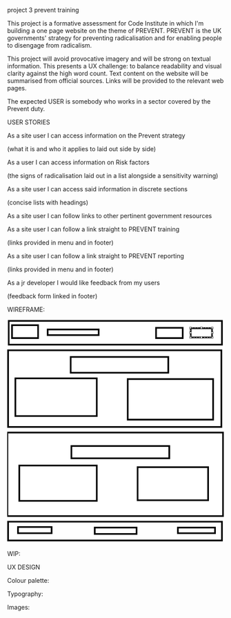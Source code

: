 project 3 prevent training

This project is a formative assessment for Code Institute in which I'm building a one page website on the theme of PREVENT.
PREVENT is the UK governments' strategy for preventing radicalisation and for enabling people to disengage from radicalism.

This project will avoid provocative imagery and will be strong on textual information. This presents a UX challenge: 
to balance readability and visual clarity against the high word count. Text content on the website will be summarised from
official sources. Links will be provided to the relevant web pages.

The expected USER is somebody who works in a sector covered by the Prevent duty. 

USER STORIES

As a site user I can access information on the Prevent strategy

(what it is and who it applies to laid out side by side)

As a user I can access information on Risk factors

(the signs of radicalisation laid out in a list alongside a sensitivity warning)

As a site user I can access said information in discrete sections

(concise lists with headings)

As a site user I can follow links to other pertinent government resources

As a site user I can follow a link straight to PREVENT training

(links provided in menu and in footer)

As a site user I can follow a link straight to PREVENT reporting

(links provided in menu and in footer)

As a jr developer I would like feedback from my users

(feedback form linked in footer)

WIREFRAME:

![wireframe](assets/images/readme/wireframe.png)



WIP:



UX DESIGN

Colour palette: 

Typography:

Images: 


